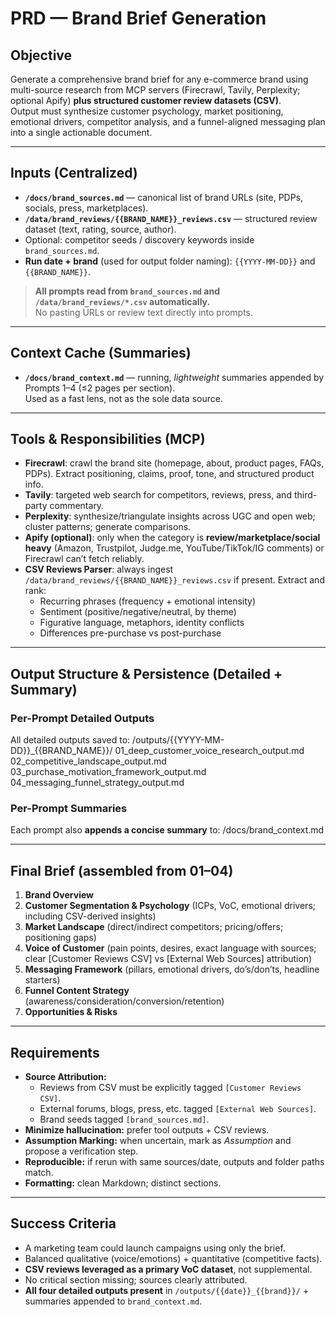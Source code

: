 # PRD — Brand Brief Generation

## Objective
Generate a comprehensive brand brief for any e-commerce brand using multi-source research from MCP servers (Firecrawl, Tavily, Perplexity; optional Apify) **plus structured customer review datasets (CSV)**.  
Output must synthesize customer psychology, market positioning, emotional drivers, competitor analysis, and a funnel-aligned messaging plan into a single actionable document.

---

## Inputs (Centralized)
- **`/docs/brand_sources.md`** — canonical list of brand URLs (site, PDPs, socials, press, marketplaces).  
- **`/data/brand_reviews/{{BRAND_NAME}}_reviews.csv`** — structured review dataset (text, rating, source, author).  
- Optional: competitor seeds / discovery keywords inside `brand_sources.md`.  
- **Run date + brand** (used for output folder naming): `{{YYYY-MM-DD}}` and `{{BRAND_NAME}}`.

> **All prompts read from `brand_sources.md` and `/data/brand_reviews/*.csv` automatically.**  
> No pasting URLs or review text directly into prompts.

---

## Context Cache (Summaries)
- **`/docs/brand_context.md`** — running, *lightweight* summaries appended by Prompts 1–4 (≤2 pages per section).  
  Used as a fast lens, not as the sole data source.

---

## Tools & Responsibilities (MCP)
- **Firecrawl**: crawl the brand site (homepage, about, product pages, FAQs, PDPs). Extract positioning, claims, proof, tone, and structured product info.  
- **Tavily**: targeted web search for competitors, reviews, press, and third-party commentary.  
- **Perplexity**: synthesize/triangulate insights across UGC and open web; cluster patterns; generate comparisons.  
- **Apify (optional)**: only when the category is **review/marketplace/social heavy** (Amazon, Trustpilot, Judge.me, YouTube/TikTok/IG comments) or Firecrawl can’t fetch reliably.  
- **CSV Reviews Parser**: always ingest `/data/brand_reviews/{{BRAND_NAME}}_reviews.csv` if present. Extract and rank:  
  - Recurring phrases (frequency + emotional intensity)  
  - Sentiment (positive/negative/neutral, by theme)  
  - Figurative language, metaphors, identity conflicts  
  - Differences pre-purchase vs post-purchase

---

## Output Structure & Persistence (Detailed + Summary)

### Per-Prompt Detailed Outputs
All detailed outputs saved to:
/outputs/{{YYYY-MM-DD}}_{{BRAND_NAME}}/
01_deep_customer_voice_research_output.md
02_competitive_landscape_output.md
03_purchase_motivation_framework_output.md
04_messaging_funnel_strategy_output.md

### Per-Prompt Summaries
Each prompt also **appends a concise summary** to:
/docs/brand_context.md

---

## Final Brief (assembled from 01–04)
1. **Brand Overview**  
2. **Customer Segmentation & Psychology** (ICPs, VoC, emotional drivers; including CSV-derived insights)  
3. **Market Landscape** (direct/indirect competitors; pricing/offers; positioning gaps)  
4. **Voice of Customer** (pain points, desires, exact language with sources; clear [Customer Reviews CSV] vs [External Web Sources] attribution)  
5. **Messaging Framework** (pillars, emotional drivers, do’s/don’ts, headline starters)  
6. **Funnel Content Strategy** (awareness/consideration/conversion/retention)  
7. **Opportunities & Risks**

---

## Requirements
- **Source Attribution:**  
  - Reviews from CSV must be explicitly tagged `[Customer Reviews CSV]`.  
  - External forums, blogs, press, etc. tagged `[External Web Sources]`.  
  - Brand seeds tagged `[brand_sources.md]`.  
- **Minimize hallucination:** prefer tool outputs + CSV reviews.  
- **Assumption Marking:** when uncertain, mark as *Assumption* and propose a verification step.  
- **Reproducible:** if rerun with same sources/date, outputs and folder paths match.  
- **Formatting:** clean Markdown; distinct sections.

---

## Success Criteria
- A marketing team could launch campaigns using only the brief.  
- Balanced qualitative (voice/emotions) + quantitative (competitive facts).  
- **CSV reviews leveraged as a primary VoC dataset**, not supplemental.  
- No critical section missing; sources clearly attributed.  
- **All four detailed outputs present** in `/outputs/{{date}}_{{brand}}/` + summaries appended to `brand_context.md`.
